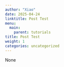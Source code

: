 ```yaml
---
author: "Xiao"
date: 2025-04-24
linktitle: Post Test
menu:
  main:
    parent: tutorials
title: Post Test
weight: 1
categories: uncategorized
---
```


None
